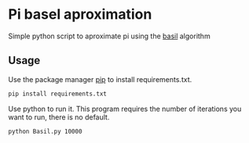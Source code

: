 # Pi basel aproximation

Simple python script to aproximate pi using the [basil](https://en.wikipedia.org/wiki/Basel_problem) algorithm

## Usage

Use the package manager [pip](https://pip.pypa.io/en/stable/) to install requirements.txt.

```bash
pip install requirements.txt
```
Use python to run it. This program requires the number of iterations you want to run, there is no default.

```bash
python Basil.py 10000
```

